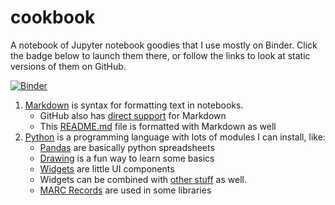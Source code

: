 # cookbook
A notebook of Jupyter notebook goodies that I use mostly on Binder. Click the badge below to launch them there, or follow the links to look at static versions of them on GitHub.

[![Binder](https://mybinder.org/badge_logo.svg)](https://mybinder.org/v2/gh/dbrunton/cookbook/master)

1. [Markdown](https://github.com/dbrunton/cookbook/blob/master/Markdown.ipynb) is syntax for formatting text in notebooks.
   - GitHub also has [direct support](Raw-Markdown.md) for Markdown
   - This [README.md](README.md) file is formatted with Markdown as well
1. [Python](https://github.com/dbrunton/cookbook/blob/master/Python.ipynb) is a programming language with lots of modules I can install, like:
   - [Pandas](https://github.com/dbrunton/cookbook/blob/master/Pandas.ipynb) are basically python spreadsheets
   - [Drawing](https://github.com/dbrunton/cookbook/blob/master/Turtle%20Drawing.ipynb) is a fun way to learn some basics
   - [Widgets](https://github.com/dbrunton/cookbook/blob/master/Widgets.ipynb) are little UI components
   - Widgets can be combined with [other stuff](https://github.com/dbrunton/cookbook/blob/master/Web%20Scraping%20and%20Widgets.ipynb) as well.
   - [MARC Records](https://github.com/dbrunton/cookbook/blob/master/Turtle%20Drawing.ipynb) are used in some libraries

